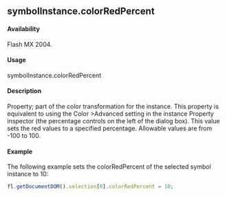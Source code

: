 ## symbolInstance.colorRedPercent

#### Availability

Flash MX 2004.

#### Usage

symbolInstance.colorRedPercent

#### Description

Property; part of the color transformation for the instance. This property is equivalent to using the Color >Advanced setting in the instance Property inspector (the percentage controls on the left of the dialog box). This value sets the red values to a specified percentage. Allowable values are from -100 to 100.

#### Example

The following example sets the colorRedPercent of the selected symbol instance to 10:
```javascript
fl.getDocumentDOM().selection[0].colorRedPercent = 10;

```